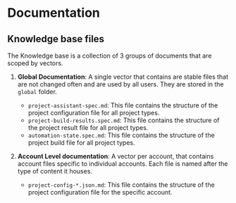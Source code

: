 # Documentation

## Knowledge base files

The Knowledge base is a collection of 3 groups of documents that are scoped by vectors.

1. **Global Documentation**: A single vector that contains are stable files that are not changed often and are used by all users. They are stored in the `global` folder.
    - `project-assistant-spec.md`: This file contains the structure of the project configuration file for all project types.
    - `project-build-results.spec.md`: This file contains the structure of the project result file for all project types.
    - `automation-state.spec.md`: This file contains the structure of the project build file for all project types.

2. **Account Level documentation**: A vector per account, that contains account files specific to individual accounts. Each file is named after the type of content it houses.
   - `project-config-*.json.md`: This file contains the structure of the project configuration file for the specific account.

